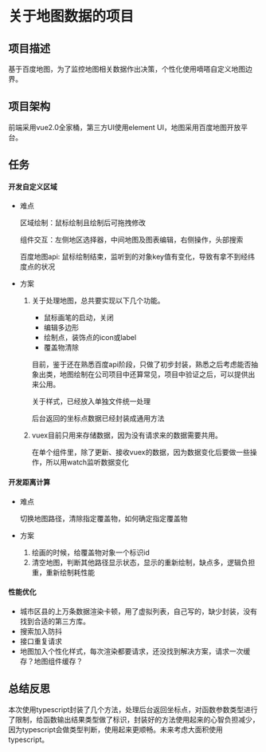 # 关于地图数据的项目
## 项目描述
基于百度地图，为了监控地图相关数据作出决策，个性化使用嘀嗒自定义地图边界。

## 项目架构
前端采用vue2.0全家桶，第三方UI使用element UI，地图采用百度地图开放平台。

## 任务

#### 开发自定义区域
- 难点
  
  区域绘制：鼠标绘制且绘制后可拖拽修改
  
  组件交互：左侧地区选择器，中间地图及图表编辑，右侧操作，头部搜索

  百度地图api: 鼠标绘制结束，监听到的对象key值有变化，导致有拿不到经纬度点的状况
- 方案
  
  1. 关于处理地图，总共要实现以下几个功能。
     - 鼠标画笔的启动，关闭
     - 编辑多边形
     - 绘制点，装饰点的icon或label
     - 覆盖物清除

      目前，鉴于还在熟悉百度api阶段，只做了初步封装，熟悉之后考虑能否抽象出类，地图绘制在公司项目中还算常见，项目中验证之后，可以提供出来公用。

      关于样式，已经放入单独文件统一处理

      后台返回的坐标点数据已经封装成通用方法
  2. vuex目前只用来存储数据，因为没有请求来的数据需要共用。

      在单个组件里，除了更新、接收vuex的数据，因为数据变化后要做一些操作，所以用watch监听数据变化

#### 开发距离计算
- 难点
  
  切换地图路径，清除指定覆盖物，如何确定指定覆盖物
- 方案
  
  1. 绘画的时候，给覆盖物对象一个标识id 
  2. 清空地图，判断其他路径显示状态，显示的重新绘制，缺点多，逻辑负担重，重新绘制耗性能

#### 性能优化
- 城市区县的上万条数据渲染卡顿，用了虚拟列表，自己写的，缺少封装，没有找到合适的第三方库。
- 搜索加入防抖
- 接口重复请求
- 地图加入个性化样式，每次渲染都要请求，还没找到解决方案，请求一次缓存？地图组件缓存？
## 总结反思
本次使用typescript封装了几个方法，处理后台返回坐标点，对函数参数类型进行了限制，给函数输出结果类型做了标识，封装好的方法使用起来的心智负担减少，因为typescript会做类型判断，使用起来更顺畅。未来考虑大面积使用typescript。